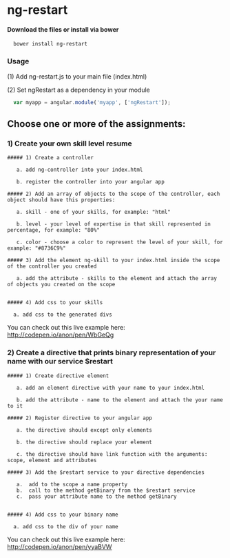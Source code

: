 ng-restart
==========

#### Download the files or install via bower

```shell
  bower install ng-restart
```

### Usage

(1) Add ng-restart.js to your main file (index.html)

(2) Set ngRestart as a dependency in your module

 ```javascript
   var myapp = angular.module('myapp', ['ngRestart']);
 ```

## Choose one or more of the assignments:

### 1) Create your own skill level resume

    ##### 1) Create a controller

       a. add ng-controller into your index.html

       b. register the controller into your angular app

    ##### 2) Add an array of objects to the scope of the controller, each object should have this properties:

       a. skill - one of your skills, for example: "html"

       b. level - your level of expertise in that skill represented in percentage, for example: "80%"

       c. color - choose a color to represent the level of your skill, for example: "#8736C9%"

    ##### 3) Add the element ng-skill to your index.html inside the scope of the controller you created

       a. add the attribute - skills to the element and attach the array of objects you created on the scope


    ##### 4) Add css to your skills

      a. add css to the generated divs

You can check out this live example here: http://codepen.io/anon/pen/WbGeQg


### 2) Create a directive that prints binary representation of your name with our service $restart

    ##### 1) Create directive element

       a. add an element directive with your name to your index.html

       b. add the attribute - name to the element and attach the your name to it

    ##### 2) Register directive to your angular app

       a. the directive should except only elements

       b. the directive should replace your element

       c. the directive should have link function with the arguments: scope, element and attributes

    ##### 3) Add the $restart service to your directive dependencies

       a.  add to the scope a name property
       b.  call to the method getBinary from the $restart service
       c.  pass your attribute name to the method getBinary


    ##### 4) Add css to your binary name

      a. add css to the div of your name

You can check out this live example here: http://codepen.io/anon/pen/yyaBVW

   

